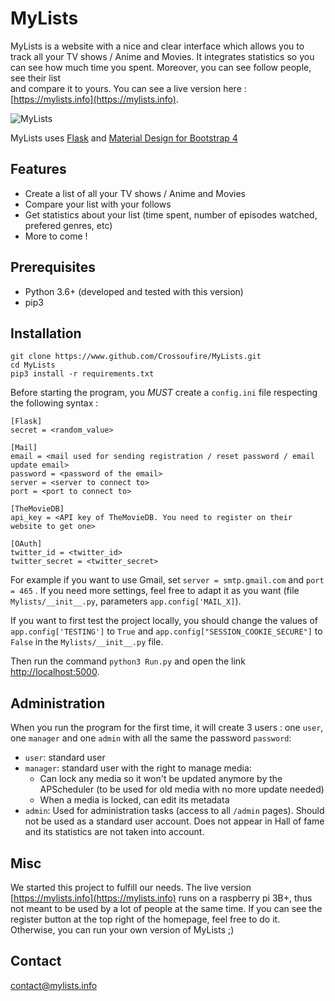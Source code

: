 # MyLists

MyLists is a website with a nice and clear interface which allows you to track all your TV shows / Anime and Movies. 
It integrates statistics so you can see how much time you spent. Moreover, you can see follow people, see their list  
and compare it to yours. You can see a live version here : [https://mylists.info](https://mylists.info).

![MyLists](https://raw.githubusercontent.com/Crossoufire/MyLists/master/MyLists/static/img/home222.jpg)

MyLists uses [Flask](http://flask.pocoo.org/) and [Material Design for Bootstrap 4](https://mdbootstrap.com/)

## Features

* Create a list of all your TV shows / Anime and Movies
* Compare your list with your follows
* Get statistics about your list (time spent, number of episodes watched, prefered genres, etc)
* More to come !

## Prerequisites

* Python 3.6+ (developed and tested with this version)
* pip3

## Installation

```
git clone https://www.github.com/Crossoufire/MyLists.git
cd MyLists
pip3 install -r requirements.txt
```

Before starting the program, you *MUST* create a `config.ini` file respecting the following syntax :

```
[Flask]
secret = <random_value>

[Mail]
email = <mail used for sending registration / reset password / email update email>
password = <password of the email>
server = <server to connect to>
port = <port to connect to>

[TheMovieDB]
api_key = <API key of TheMovieDB. You need to register on their website to get one>

[OAuth]
twitter_id = <twitter_id>
twitter_secret = <twitter_secret>
```

For example if you want to use Gmail, set `server = smtp.gmail.com` and `port = 465` . If you need more settings, feel 
free to adapt it as you want (file `Mylists/__init__.py`, parameters `app.config['MAIL_X]`).

If you want to first test the project locally, you should change the values of `app.config['TESTING']` to `True` and 
`app.config["SESSION_COOKIE_SECURE"]` to `False` in the `Mylists/__init__.py` file.

Then run the command `python3 Run.py` and open the link [http://localhost:5000](http://localhost:5000).

## Administration

When you run the program for the first time, it will create 3 users : one `user`, one `manager` and one `admin` with all the same the password `password`:

* `user`: standard user
* `manager`: standard user with the right to manage media:
    * Can lock any media so it won't be updated anymore by the APScheduler (to be used for old media with no more update needed)
    * When a media is locked, can edit its metadata
* `admin`: Used for administration tasks (access to all `/admin` pages). Should not be used as a standard user account. Does not appear in Hall of fame and its statistics are not taken into account.

## Misc

We started this project to fulfill our needs. The live version [https://mylists.info](https://mylists.info) runs on a 
raspberry pi 3B+, thus not meant to be used by a lot of people at the same time. If you can see the register button 
at the top right of the homepage, feel free to do it. Otherwise, you can run your own version of MyLists ;)

## Contact

<contact@mylists.info>